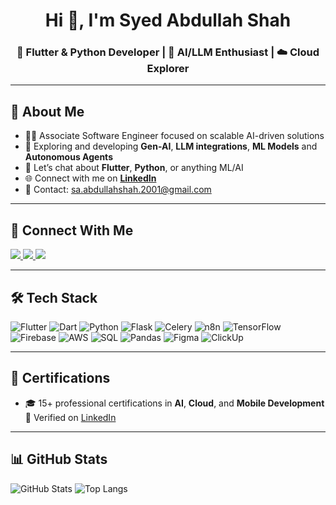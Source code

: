 <h1 align="center">Hi 👋, I'm Syed Abdullah Shah</h1>  
<h3 align="center">🚀 Flutter & Python Developer | 🧠 AI/LLM Enthusiast | ☁️ Cloud Explorer</h3>

<!--<p align="center">
  <img src="https://komarev.com/ghpvc/?username=MajorAbdullah&label=Profile%20views&color=0e75b6&style=flat" alt="Profile views" />
</p> -->
<!-- This is a comment in Markdown -->


---

## 🧩 About Me
- 👨‍💻 Associate Software Engineer focused on scalable AI-driven solutions
- 🌱 Exploring and developing **Gen-AI**, **LLM integrations**, **ML Models** and **Autonomous Agents**
- 💬 Let’s chat about **Flutter**, **Python**, or anything ML/AI
- 🌐 Connect with me on [**LinkedIn**](http://www.linkedin.com/in/syed-abdullah-shah-4018a5176)
- 📩 Contact: [sa.abdullahshah.2001@gmail.com](mailto:sa.abdullahshah.2001@gmail.com)
<!-- - 📄 View my [**Resume**](https://drive.google.com/file/d/1IS8fIxf_smGrgYN0nD4X_vSjDF4E_Cpn/view?usp=sharing) -->


---

## 🔗 Connect With Me

<a href="http://www.linkedin.com/in/syed-abdullah-shah-4018a5176">
    <img src="https://img.shields.io/badge/LinkedIn-0077B5?style=for-the-badge&logo=linkedin&logoColor=white" />
</a>
<a href="https://github.com/MajorAbdullah">
    <img src="https://img.shields.io/badge/GitHub-181717?style=for-the-badge&logo=github&logoColor=white" />
</a>
<a href="https://www.coursera.org/learner/syed-abdullah-shah">
    <img src="https://img.shields.io/badge/Coursera-2A73CC?style=for-the-badge&logo=coursera&logoColor=white" />
</a>

---

## 🛠️ Tech Stack

![Flutter](https://img.shields.io/badge/Flutter-02569B?style=for-the-badge&logo=flutter&logoColor=white)
![Dart](https://img.shields.io/badge/Dart-0175C2?style=for-the-badge&logo=dart&logoColor=white)
![Python](https://img.shields.io/badge/Python-3776AB?style=for-the-badge&logo=python&logoColor=white)
![Flask](https://img.shields.io/badge/Flask-000000?style=for-the-badge&logo=flask&logoColor=white)
![Celery](https://img.shields.io/badge/Celery-37814A?style=for-the-badge&logo=celery&logoColor=white)
![n8n](https://img.shields.io/badge/n8n-ED5C4D?style=for-the-badge&logo=n8n&logoColor=white)
![TensorFlow](https://img.shields.io/badge/TensorFlow-FF6F00?style=for-the-badge&logo=tensorflow&logoColor=white)
![Firebase](https://img.shields.io/badge/Firebase-FFCA28?style=for-the-badge&logo=firebase&logoColor=black)
![AWS](https://img.shields.io/badge/AWS-232F3E?style=for-the-badge&logo=amazonaws&logoColor=white)
![SQL](https://img.shields.io/badge/SQL-4479A1?style=for-the-badge&logo=postgresql&logoColor=white)
![Pandas](https://img.shields.io/badge/Pandas-150458?style=for-the-badge&logo=pandas&logoColor=white)
![Figma](https://img.shields.io/badge/Figma-F24E1E?style=for-the-badge&logo=figma&logoColor=white)
![ClickUp](https://img.shields.io/badge/ClickUp-7B68EE?style=for-the-badge&logo=clickup&logoColor=white)

---

## 🏅 Certifications

- 🎓 15+ professional certifications in **AI**, **Cloud**, and **Mobile Development**  
  📌 Verified on [LinkedIn](http://www.linkedin.com/in/syed-abdullah-shah-4018a5176)

---

## 📊 GitHub Stats

<!-- ![GitHub Streak](https://streak-stats.demolab.com?user=MajorAbdullah&theme=gotham) -->
![GitHub Stats](https://github-readme-stats.vercel.app/api?username=MajorAbdullah&theme=gotham)
![Top Langs](https://github-readme-stats.vercel.app/api/top-langs/?username=MajorAbdullah&layout=compact&theme=gotham)

